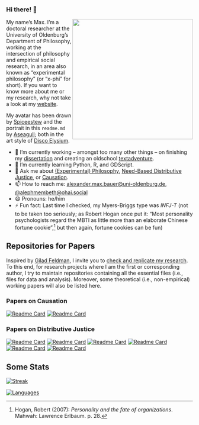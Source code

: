 ### Hi there! 👋

<img src="alephmembeth_1.png" align="right" height="325"/>

My name’s Max. I’m a doctoral researcher at the University of Oldenburg’s Department of Philosophy, working at the intersection of philosophy and empirical social research, in an area also known as “experimental philosophy” (or “x-phi” for short). If you want to know more about me or my research, why not take a look at my [website](https://alephmembeth.github.io/).

My avatar has been drawn by [Spiceestew](https://spiceestew.carrd.co/) and the portrait in this `readme.md` by [Aseagull](https://sites.google.com/view/aseagull/); both in the art style of [Disco Elysium](https://discoelysium.com/).

- 🔭 I’m currently working – amongst too many other things – on finishing my [dissertation](https://github.com/alephmembeth/need-dissertation/) and creating an oldschool [textadventure](https://github.com/alephmembeth/textadventure-from-scratch/).
- 🌱 I’m currently learning Python, R, and GDScript.
- 💬 Ask me about [(Experimental) Philosophy](https://plato.stanford.edu/entries/experimental-philosophy/), [Need-Based Distributive Justice](https://plato.stanford.edu/entries/needs/), or [Causation](https://plato.stanford.edu/entries/causation-metaphysics/).
- 📫 How to reach me: <alexander.max.bauer@uni-oldenburg.de>, [@alephmembeth@ohai.social](https://ohai.social/@alephmembeth/)
- 😄 Pronouns: he/him
- ⚡ Fun fact: Last time I checked, my Myers-Briggs type was *INFJ-T* (not to be taken too seriously; as Robert Hogan once put it: “Most personality psychologists regard the MBTI as little more than an elaborate Chinese fortune cookie”,[^1] but then again, fortune cookies can be fun)

## Repositories for Papers

Inspired by [Gilad Feldman](https://mgto.org/check-me-replicate-me/), I invite you to [check and replicate my research](https://alephmembeth.github.io/check.html). To this end, for research projects where I am the first or corresponding author, I try to maintain repositories containing all the essential files (i.e., files for data and analysis). Moreover, some theoretical (i.e., non-empirical) working papers will also be listed here.

### Papers on Causation

[![Readme Card](https://github-readme-stats.vercel.app/api/pin/?username=alephmembeth&repo=causality-compositionality&theme=dark)](https://github.com/alephmembeth/causality-compositionality/)
[![Readme Card](https://github-readme-stats.vercel.app/api/pin/?username=alephmembeth&repo=causality-revolver&theme=dark)](https://github.com/alephmembeth/causality-revolver/)

### Papers on Distributive Justice

[![Readme Card](https://github-readme-stats.vercel.app/api/pin/?username=alephmembeth&repo=need-dissertation&theme=dark)](https://github.com/alephmembeth/need-dissertation/)
[![Readme Card](https://github-readme-stats.vercel.app/api/pin/?username=alephmembeth&repo=need-reference-point&theme=dark)](https://github.com/alephmembeth/need-reference-point/)
[![Readme Card](https://github-readme-stats.vercel.app/api/pin/?username=alephmembeth&repo=need-kinds&theme=dark)](https://github.com/alephmembeth/need-kinds/)
[![Readme Card](https://github-readme-stats.vercel.app/api/pin/?username=alephmembeth&repo=need-deeds&theme=dark)](https://github.com/alephmembeth/need-deeds/)
[![Readme Card](https://github-readme-stats.vercel.app/api/pin/?username=alephmembeth&repo=need-accountability&theme=dark)](https://github.com/alephmembeth/need-accountability/)
[![Readme Card](https://github-readme-stats.vercel.app/api/pin/?username=alephmembeth&repo=need-master-thesis&theme=dark)](https://github.com/alephmembeth/need-master-thesis/)

## Some Stats

[![Streak](http://github-readme-streak-stats.herokuapp.com?user=alephmembeth&theme=dark)](https://git.io/streak-stats/)

[![Languages](https://github-readme-stats.vercel.app/api/top-langs/?username=alephmembeth&langs_count=10&layout=compact&theme=dark)](https://github.com/alephmembeth/github-readme-stats/)

[^1]: Hogan, Robert (2007): *Personality and the fate of organizations*. Mahwah: Lawrence Erlbaum. p. 28.
